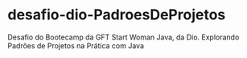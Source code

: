 # desafio-dio-PadroesDeProjetos
Desafio do Bootecamp da GFT Start Woman Java, da Dio.  Explorando Padrões de Projetos na Prática com Java
